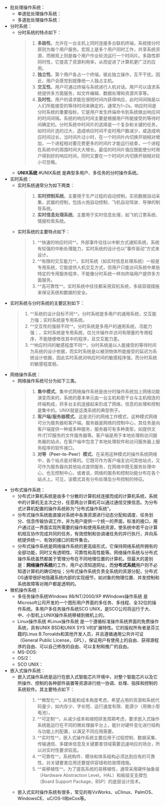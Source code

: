 - 批处理操作系统：
	- 单道批处理操作系统：
	- 多道批处理操作系统：
- 分时系统：
	- 分时系统的特点如下：
	  > 1. **多路性**。允许在一台主机上同时连接多台联机终端，系统按分时原则为每个用户服务。宏观上是多个用户同时工作，共享系统资源，而微观上则是每个用户作业轮流运行一个时间片。多路性即同时性，它提高了资源利用率，从而促进了计算机更广泛的应用。
	  > 2. **独立性**。第个用户各占一个终端，彼此独立操作，互不干扰。因此，用户会感觉到就像他一人独占主机。
	  > 3. **交互性**。用户可通过终端与系统进行人机对话。用户可以请求系统提供多方面服务，如文件编辑、数据处理和资源共享等。
	  > 4. **及时性**。用户的请求能在很短时间内获得响应，此时间间隔是以人们所能接受的等待时间来确定的，通常为1~2s。响应时间是分时系统的重要指标，它是用户发生终端命令到系统做出响应间的时间间隔。系统的响应时间主要是根据用户所能接受的等待时间确定的。分时系统中时间片的选择是一个复杂和关键的任务，如时间片选的过大，造成响应时间不变时用户数减少，或造成响应时间过长，当时间片过小时，在一个时间片内切换开销相对增加，一个进程相对要花费更多的时间片才能运行结束，一个进程在系统中的周围时间大大增长。最佳的时间片值应既能使分时用户得到好的响应时间，同时又要在一个时间片内切换开销相对较小可忽略。
	- **UNIX系统** #UNIX系统 是典型多用户、多任务的分时操作系统。
- 实时系统：
	- 实时系统通常分为如下两类：
	  > 1. **实时控制系统**。主要用于生产过程的自动控制，实验数据自动采集，武器的控制，包括火炮自动控制、飞机自动驾驶、导弹的制导系统。
	  > 2. **实时信息处理系统**。主要用于实时信息处理，如飞机订票系统、情报检索系统。
	- 实时系统的主要特点如下：
	  > 1. ^^快速的响应时间^^。外部事件往往以中断方式通知系统，系统有较强的中断处理能力，实时系统的设计也以“事件驱动”方式来设计。
	  > 2. ^^有限的交互能力^^。实时系统（如实时信息处理系统）一般是专用系统，它能提供人机交互方式，但用户只能访问系统中某些特定的专用服务程序，不能像分时系统一样向终端用户提供多方面服务。
	  > 3. ^^高可靠性^^。实时系统中往往都采用双机系统，多级容错措施来保证系统和数据的安全。
- 实时系统与分时系统的主要区别如下：
  > 1. ^^系统的设计目标不同^^。分时系统是多用户的通用系统，交互能力强；实时系统是专用系统。
  > 2. ^^交互性的强弱不同^^。分时系统是多用户的通用系统，冱能力强；，实时系统是专用系统，仅允许操作并访问有限量的专用程序，不能随便修改其中的程序，且交互能力差。
  > 3. ^^响应时间的敏感程度不同^^。分时系统是以人能接受的等待时间为系统的设计依据，而实时系统是以被测物体所能接受的延迟为系统设计依据，因此实时系统对响应时间的敏感程序强，而分时系统的敏感程度弱。
- 网络操作系统：
	- 网络操作系统可分为如下三类。
	  > 1. **集中模式**。集中式网络操作系统是由分时操作系统加上网络功能演变而来的，系统的基本单元由一台主机和若干台与主机相连的终端构成，将多台主机连接起来形成了网络，信息的处理和控制是集中的。UNIX就是这类系统的典型例子。
	  > 2. **客户端/服务器模式**。这是流行的网络工作模式，这种模式网络可分为服务器和客户端。服务器是网络的控制中心，其任务是向客户端提供一种或多种服务，服务器可有多种类型，如提供文件/打印服务的文件服务器等。客户端是用于本地处理和访问服务器的站点，在客户端中包含了本地处理软件和访问服务器上服务程序的软件接口。
	  > 3. **对等（Peer-to-Peer）模式**。在采用这种模式的操作系统网络中，各个站点是对等的。它既可作为客户端支访问其他站点，又可作为服务器向其他站点提供服务，在网络中既无服务处理中心，也无控制中心，或者说，网络的服务和控制功能分布在各个站点上。可见，该模式具有分布处理及分布控制的特征。
- 分布式操作系统：
	- 分布式计算机系统是由多个分散的计算机经连接而成的计算机系统，系统中的计算机无主次之分，任意两台计算机可以通过通信交换信息。为分布式计算机配置的操作系统称为“分布式操作系统”。
	- 分布式操作系统能直接对系统中各类资源进行动态分配和调度、任务划分、信息传输协调工作，并为用户提供一个统一的界面，标准的接口，用户通过这一界面实现所需要的操作和使用系统资源，使系统中若干台计算机相互协作完成共同的任务，有效控制和协调诸任务的并行执行，并向系统提供统一、有效的接口的软件集合。
	- 分布式操作系统是网络操作系统的更高级形式，它保持网络系统所拥有的全部功能，同时又有透明性、可靠性和高性能等。网络操作系统与分布式操作系统虽然都属于管理分布在不同地理位置的计算机，但最大的差别是：**网络操作系统**的工作，用户必须知道网址，而**分布式系统**用户则不必知道计算机的确切地址；分布式操作系统负责全系统的资源分配，分布式OS通常很好地隐藏系统内部的实现细节，如对象的物理位置、并发控制和系统故障等对用户都是透明的。
- 微机操作系统：
	- 多任务操作系统WIndows 98/NT/2000/XP #WIndows操作系统  是Microsoft公司开发的一个图形用户界面的多任务、多线程、全32位的操作系统。多用户多任务操作系统SCO UNIX，是SCO公司将运行于大、中、小型机上UNIX操作系统移植到微机上的。
	- Linux操作系统 #Linux操作系统 是一个遵循标准操作系统界面的免费操作系统，具有UNIX BSD和UNIX SYS V的扩展特性。它的版权所有者是芬兰籍的Linus B.Toroalds和其他开发人员，并且遵循通用公共许可证（General Public License，GPL），保证用户有使用上的自由、获得源程序的自由、可以自己修改的自由、可以复制和推广的自由。
	- MS-DOS:
	- OS/2：
	- SCO UNIX：
- 嵌入式操作系统：
	- 嵌入式操作系统是运行在嵌入式智能芯片环境中，对整个智能芯片以及它所操作、控制的各种部件装置等资源进行统一协调、处理、指挥和控制的系统软件。其主要特点如下：
	  > 1. ^^微型化^^。从性能和成本角度考虑，希望占用的资源和系统代码量少，如内存少、字长短、运行速度有限、能源少（用微小型电池）。
	  > 2. ^^可定制^^。从减少成本和缩短研发周期考虑，要求嵌入式操作系统能运行在不同的微处理器平台上，能针对硬件变化进行结构与功能上的配置，以满足不同应用需要。
	  > 3. ^^实时性^^。嵌入式操作系统主要应用于过程控制、数据采集、传输通信、多媒体信息及关键要害领域需要迅速响应的场合，所以对实时性要求较高。
	  > 4. ^^可靠性^^。系统构件、模块和体系结构必须达到应有的可靠性，对关键要害应用还要提供容错和防故障措施。
	  > 5. ^^易移植性^^。为了提高系统的易移植性，通常采用硬件抽象层（Hardware Abstraction Level，HAL）和板级支支撑包（Board Support Package，BSP）的底层设计技术。
	- 嵌入式实时操作系统有很多，常见的有VxWorks、uClinux、PalmOS、WindowsCE、uC/OS-II和eCos等。